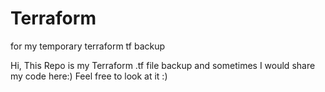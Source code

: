 # Terraform
for my temporary terraform tf backup

Hi, This Repo is my Terraform .tf file backup and sometimes I would share my code here:)
Feel free to look at it :)
